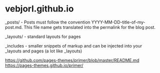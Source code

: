 # vebjorl.github.io

_posts/ - Posts must follow the convention YYYY-MM-DD-title-of-my-post.md. This file name gets translated into the permalink for the blog post.

_layouts/ - standard layouts for pages

_includes - smaller snippets of markup and can be injected into your _layouts and pages (a lot like _layouts)


https://github.com/pages-themes/primer/blob/master/README.md
https://pages-themes.github.io/primer/
